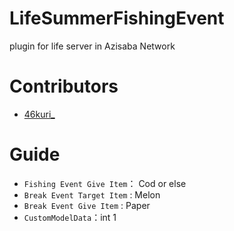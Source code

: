 # LifeSummerFishingEvent

plugin for life server in Azisaba Network

# Contributors
- [46kuri_](https://github.com/46kuri)

# Guide

- ``Fishing Event Give Item``： Cod or else
- ``Break Event Target Item`` : Melon
- ``Break Event Give Item`` : Paper
- ``CustomModelData``：int 1
